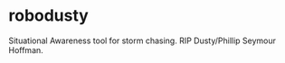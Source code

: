 robodusty
=========

Situational Awareness tool for storm chasing. RIP Dusty/Phillip Seymour Hoffman.
